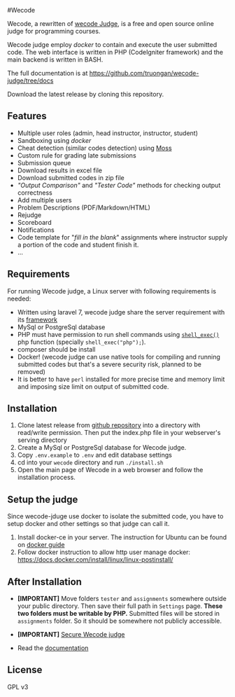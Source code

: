#Wecode

Wecode, a rewritten of [wecode Judge](https://github.com/truongan/wecode-judge), is a free and open source online judge for programming courses.

Wecode judge employ *docker* to contain and execute the user submitted code. The web interface is written in PHP (CodeIgniter framework) and the main backend is written in BASH.

The full documentation is at https://github.com/truongan/wecode-judge/tree/docs

Download the latest release by cloning this repository.

## Features
  * Multiple user roles (admin, head instructor, instructor, student)
  * Sandboxing using _docker_
  * Cheat detection (similar codes detection) using [Moss](http://theory.stanford.edu/~aiken/moss/)
  * Custom rule for grading late submissions
  * Submission queue
  * Download results in excel file
  * Download submitted codes in zip file
  * _"Output Comparison"_ and _"Tester Code"_ methods for checking output correctness
  * Add multiple users
  * Problem Descriptions (PDF/Markdown/HTML)
  * Rejudge
  * Scoreboard
  * Notifications
  * Code template for "_fill in the blank_" assignments where instructor supply a portion of the code and student finish it.
  * ...

## Requirements

For running Wecode judge, a Linux server with following requirements is needed:

  * Written using laravel 7, wecode judge share the server requirement with its [framework](https://laravel.com/docs/7.x#server-requirements)
  * MySql or PostgreSql database
  * PHP must have permission to run shell commands using [`shell_exec()`](http://www.php.net/manual/en/function.shell-exec.php) php function (specially `shell_exec("php");`). 
  * composer should be install 
  * Docker! (wecode judge can use native tools for compiling and running submitted codes but that's a severe security risk, planned to be removed)
  * It is better to have `perl` installed for more precise time and memory limit and imposing size limit on output of submitted code.

## Installation

  1. Clone latest release from [github repository](https://github.com/truongan/wecode) into a directory with read/write permission. Then put the index.php file in your webserver's serving directory
  2. Create a MySql or PostgreSql database for Wecode judge.
  3. Copy `.env.example` to `.env` and edit database settings
  4. cd into your `wecode` directory and run `./install.sh`
  5. Open the main page of Wecode in a web browser and follow the installation process.

## Setup the judge

Since wecode-jduge use docker to isolate the submitted code, you have to setup docker and other settings so that judge can call it.
 1. Install docker-ce in your server. The instruction for Ubuntu can be found on [docker guide](https://docs.docker.com/install/linux/docker-ce/ubuntu/)
 2. Follow docker instruction to allow http user manage docker: https://docs.docker.com/install/linux/linux-postinstall/
 



## After Installation
* **[IMPORTANT]** Move folders `tester` and `assignments` somewhere outside your public directory. Then save their full path in `Settings` page. **These two folders must be writable by PHP.** Submitted files will be stored in `assignments` folder. So it should be somewhere not publicly accessible.
* **[IMPORTANT]** [Secure Wecode judge](https://github.com/truongan/wecode-judge/blob/docs/v1.4/security.md)

* Read the [documentation](https://github.com/truongan/wecode-judge/tree/docs)

## License

GPL v3
